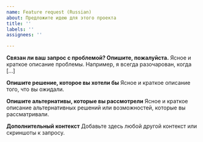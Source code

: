 ```yaml
---
name: Feature request (Russian)
about: Предложите идею для этого проекта
title: ''
labels: ''
assignees: ''

---
```


**Связан ли ваш запрос с проблемой? Опишите, пожалуйста.**
Ясное и краткое описание проблемы. Например, я всегда разочарован, когда [...]

**Опишите решение, которое вы хотели бы**
Ясное и краткое описание того, что вы ожидали.

**Опишите альтернативы, которые вы рассмотрели**
Ясное и краткое описание альтернативных решений или возможностей, которые вы рассматривали.

**Дополнительный контекст**
Добавьте здесь любой другой контекст или скриншоты к запросу.
